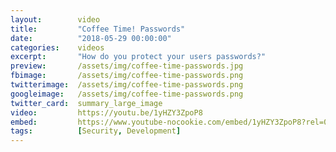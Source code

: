 ```yaml
---
layout:        video
title:         "Coffee Time! Passwords"
date:          "2018-05-29 00:00:00"
categories:    videos
excerpt:       "How do you protect your users passwords?"
preview:       /assets/img/coffee-time-passwords.jpg
fbimage:       /assets/img/coffee-time-passwords.png
twitterimage:  /assets/img/coffee-time-passwords.png
googleimage:   /assets/img/coffee-time-passwords.png
twitter_card:  summary_large_image
video:         https://youtu.be/1yHZY3ZpoP8
embed:         https://www.youtube-nocookie.com/embed/1yHZY3ZpoP8?rel=0
tags:          [Security, Development]
---
```

